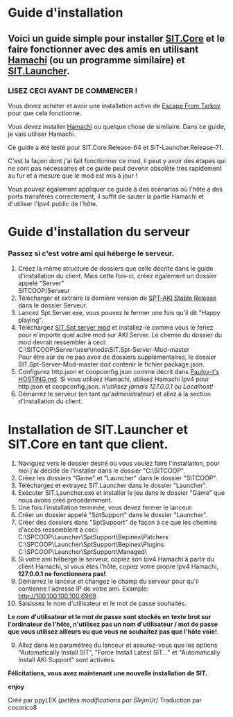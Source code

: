 # Guide d'installation

## Voici un guide simple pour installer [SIT.Core](https://github.com/stayintarkov/StayInTarkov.Client) et le faire fonctionner avec des amis en utilisant [Hamachi](https://www.vpn.net/) (ou un programme similaire) et [SIT.Launcher](https://github.com/stayintarkov/SIT.Launcher.Classic).

### LISEZ CECI AVANT DE COMMENCER !
Vous devez acheter et avoir une installation active de [Escape From Tarkov](https://www.escapefromtarkov.com/) pour que cela fonctionne.

Vous devez installer [Hamachi](https://www.vpn.net/) ou quelque chose de similaire. Dans ce guide, je vais utiliser Hamachi.

Ce guide a été testé pour SIT.Core.Release-64 et SIT-Launcher.Release-71.

C'est la façon dont j'ai fait fonctionner ce mod, il peut y avoir des étapes qui ne sont pas nécessaires et ce guide peut devenir obsolète très rapidement au fur et à mesure que le mod est mis à jour !

Vous pouvez également appliquer ce guide à des scénarios où l'hôte a des ports transférés correctement, il suffit de sauter la partie Hamachi et d'utiliser l'Ipv4 public de l'hôte.

# Guide d'installation du serveur 
### Passez si c'est votre ami qui héberge le serveur.
1. Créez la même structure de dossiers que celle décrite dans le guide d'installation du client.
Mais cette fois-ci, créez également un dossier appelé "Server"\
SITCOOP/Serveur
2. Télécharger et extraire la dernière version de [SPT-AKI Stable Release](https://dev.sp-tarkov.com/SPT-AKI/Stable-releases/releases) dans le dossier Serveur.
3. Lancez Spt.Server.exe, vous pouvez le fermer une fois qu'il dit "Happy playing".
4. Téléchargez [SIT.Spt server mod](https://github.com/stayintarkov/SIT.Spt-Server-Mod) et installez-le comme vous le feriez pour n'importe quel autre mod sur AKI Server.
Le chemin du dossier du mod devrait ressembler à ceci:\
C:\SITCOOP\Server\user\mods\SIT.Spt-Server-Mod-master\
Pour être sûr de ne pas avoir de dossiers supplémentaires, le dossier SIT.Spt-Server-Mod-master doit contenir le fichier package.json.
5. Configurez http.json et coopconfig.json comme décrit dans [Paulov-t's HOSTING.md](https://github.com/stayintarkov/StayInTarkov.Client/wiki/Hosting-French).
Si vous utilisez Hamachi, utilisez Hamachi Ipv4 pour http.json et coopconfig.json.
*n'utilisez jamais 127.0.0.1 ou Localhost!*
6. Démarrez le serveur (en tant qu'administrateur) et allez à la section d'installation du client.

# Installation de SIT.Launcher et SIT.Core en tant que client.

1. Naviguez vers le dossier désiré où vous voulez faire l'installation, pour moi j'ai décidé de l'installer dans le dossier "C:\SITCOOP".
2. Créez les dossiers "Game" et "Launcher" dans le dossier "SITCOOP".
3. Téléchargez et extrayez SIT.Launcher dans le dossier "Launcher".
4. Exécuter SIT.Launcher.exe et installer le jeu dans le dossier "Game" que nous avons créé précédemment.
5. Une fois l'installation terminée, vous devez fermer le lanceur.
6. Créer un dossier appelé "SptSupport" dans le dossier "Launcher".
7. Créer des dossiers dans "SptSupport" de façon à ce que les chemins d'accès ressemblent à ceci:\
C:\SPCOOP\Launcher\SptSupport\Bepinex\Patchers\
C:\SPCOOP\Launcher\SptSupport\Bepinex\Plugins\
C:\SPCOOP\Launcher\SptSupport\Managed\
6. Si votre ami héberge le serveur, copiez son Ipv4 Hamachi à partir du client Hamachi, si vous êtes l'hôte, copiez votre propre Ipv4 Hamachi, **127.0.0.1 ne fonctionnera pas!**.
7. Démarrez le lanceur et changez le champ du serveur pour qu'il contienne l'adresse IP de votre ami.
Example: http://100.100.100.100:6969
8. Saisissez le nom d'utilisateur et le mot de passe souhaités. 

**Le nom d'utilisateur et le mot de passe sont stockés en texte brut sur l'ordinateur de l'hôte, n'utilisez pas un nom d'utilisateur / mot de passe que vous utilisez ailleurs ou que vous ne souhaitez pas que l'hôte voie!**.

9. Allez dans les paramètres du lanceur et assurez-vous que les options "Automatically Install SIT", "Force Install Latest SIT..." et "Automatically Install AKi Support" sont activées.

**Félicitations, vous avez maintenant une nouvelle installation de SIT.**

**enjoy**

Créé par ppyLEK *(petites modifications par SlejmUr)* Traduction par cocorico8